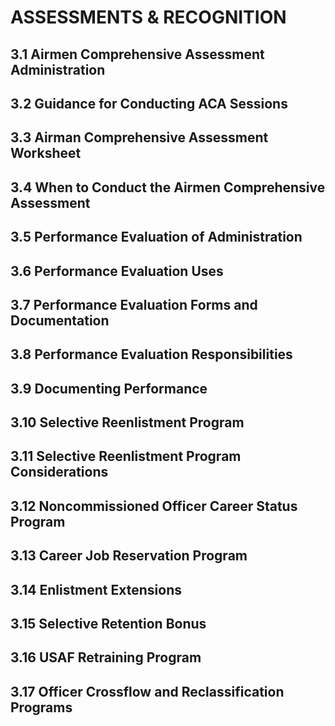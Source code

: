# ASSESSMENTS & RECOGNITION

## 3.1 Airmen Comprehensive Assessment Administration

## 3.2 Guidance for Conducting ACA Sessions

## 3.3 Airman Comprehensive Assessment Worksheet

## 3.4 When to Conduct the Airmen Comprehensive Assessment

## 3.5 Performance Evaluation of Administration

## 3.6 Performance Evaluation Uses

## 3.7 Performance Evaluation Forms and Documentation

## 3.8 Performance Evaluation Responsibilities

## 3.9 Documenting Performance

## 3.10 Selective Reenlistment Program

## 3.11 Selective Reenlistment Program Considerations

## 3.12 Noncommissioned Officer Career Status Program

## 3.13 Career Job Reservation Program

## 3.14 Enlistment Extensions

## 3.15 Selective Retention Bonus

## 3.16 USAF Retraining Program

## 3.17 Officer Crossflow and Reclassification Programs

